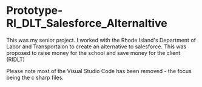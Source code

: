 # Prototype-RI_DLT_Salesforce_Alternaltive

This was my senior project. 
I worked with the Rhode Island's Department of Labor and Transportaion to create an alternative to salesforce. 
This was proposed to raise money for the school and save money for the client (RIDLT) 

Please note most of the Visual Studio Code has been removed - the focus being the c sharp files. 
